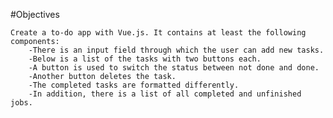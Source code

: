 #Objectives 

    Create a to-do app with Vue.js. It contains at least the following components:
        -There is an input field through which the user can add new tasks.
        -Below is a list of the tasks with two buttons each.
        -A button is used to switch the status between not done and done.
        -Another button deletes the task.
        -The completed tasks are formatted differently.
        -In addition, there is a list of all completed and unfinished jobs.
